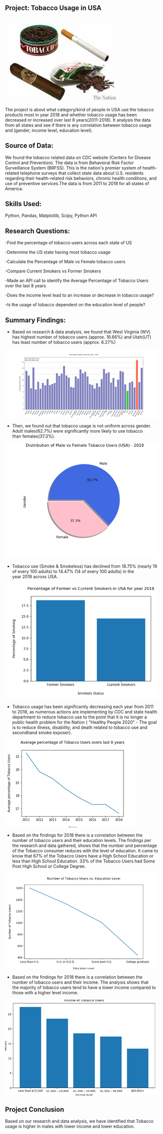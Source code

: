 Project: Tobacco Usage in USA
-----------------------------

![Tobacco](Images/Tobacco.jpg)

The project is about what category/kind of people in USA use the tobacco products most in year 2018 and whether tobacco usage has been decreased or increased over last 8 years(2011-2018). It analysis the data from all states and see if there is any correlation between tobacco usage and (gender, income level, education level).

Source of Data: 
--------------
We found the tobacco related data on CDC website (Centers for Disease Control and Prevention).
The data is from Behavioral Risk Factor Surveillance System (BRFSS). This is the nation's premier system of health-related telephone surveys that collect state data about U.S. residents regarding their health-related risk behaviors, chronic health conditions, and use of preventive services.The data is from 2011 to 2018 for all states of America.


Skills Used:
-----------
Python, Pandas, Matplotlib, Scipy, Python API


Research Questions:
--------------------------------------
-Find the percentage of tobacco users across each state of US

-Determine the US state having most tobacco usage

-Calculate the Percentage of Male vs Female tobacco users

-Compare Current Smokers vs Former Smokers

-Made an API call to identify the Average Percentage of Tobacco Users over the last 8 years

-Does the income level lead to an increase or decrease in tobacco usage?

-Is the usage of tobacco dependent on the education level of people?


Summary Findings:
-----------------

- Based on research & data analysis, we found that West Virginia (WV) has highest number of tobacco users (approx. 16.66%) and
Utah(UT) has least number of tobacco users (approx. 6.27%)

 ![TobaccoPerState](Percentage_tobacco_users_per_state.png)


- Then, we found out that tobacco usage is not uniform across gender. Adult males(62.7%) were significantly more likely to use tobacco   
  than females(37.3%).    


 ![Gender](Distribution_Male_Female_Tobacco_Users_2018.png)


- Tobacco use (Smoke & Smokeless) has declined from 18.75% (nearly 19 of every 100 adults) to 14.47% (14 of every 100 adults) in the  
  year 2018 across USA.
 

 ![Former](Percentage_Current_Former_Smokers_2018.png)
 

- Tobacco usage has been significantly decreasing each year from 2011 to 2018, as numerous actions are implementing by CDC and state 
  health department to reduce tobacco use to the point that it is no longer a public health problem for the Nation ( "Healthy People 
  2020" - The goal is to reduce illness, disability, and death related to tobacco use and secondhand smoke exposer).


 ![Scatter](Tobacco_line_2011_2018_USA.png)


- Based on the findings for 2018 there is a correlation between the number of tobacco users and their education levels. The findings per
  the research and data gathered, shows that the number and percentage of the Tobacco consumer reduces with the level of education. It 
  came to know that 67% of the Tobacco Users have a High School Education or less than High School Education. 33% of the Tobacco Users 
  had Some Post High School or College Degree.


 ![Income](Tobacco_Users_vs_Education_Level.png)


- Based on the findings for 2018 there is a correlation between the number of tobacco users and their income. The analysis shows that  
  the majority of tobacco users tend to have a lower income compared to those with a higher level income. 


 ![Education](Income_of_Tobacco_Users.png)


Project Conclusion
------------------
Based on our research and data analysis, we have identified that Tobacco usage is higher in males with lower income and lower education.

